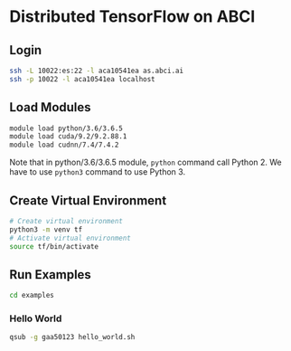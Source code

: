 # Distributed TensorFlow on ABCI

## Login

```bash
ssh -L 10022:es:22 -l aca10541ea as.abci.ai
ssh -p 10022 -l aca10541ea localhost
```

## Load Modules

```bash
module load python/3.6/3.6.5
module load cuda/9.2/9.2.88.1
module load cudnn/7.4/7.4.2
```

Note that in python/3.6/3.6.5 module, `python` command call Python 2.
We have to use `python3` command to use Python 3.

## Create Virtual Environment

```bash
# Create virtual environment
python3 -m venv tf
# Activate virtual environment
source tf/bin/activate
```

## Run Examples

```bash
cd examples
```

### Hello World

```bash
qsub -g gaa50123 hello_world.sh
```